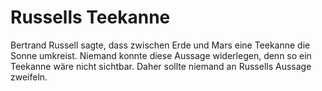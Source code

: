 # Russells Teekanne

Bertrand Russell sagte, dass zwischen Erde und Mars eine Teekanne die Sonne
umkreist. Niemand konnte diese Aussage widerlegen, denn so ein Teekanne wäre
nicht sichtbar. Daher sollte niemand an Russells Aussage zweifeln.
